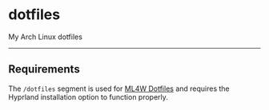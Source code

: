 # dotfiles
My Arch Linux dotfiles
***
## Requirements
The `/dotfiles` segment is used for [ML4W Dotfiles](https://gitlab.com/stephan-raabe/dotfiles) and requires the Hyprland installation option to function properly.
